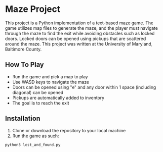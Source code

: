 # Maze Project

This project is a Python implementation of a text-based maze game. The game utilizes map files to generate the maze, and the player must navigate through the maze to find the exit while avoiding obstacles such as locked doors. Locked doors can be opened using pickups that are scattered around the maze. This project was written at the University of Maryland, Baltimore County.

## How To Play
- Run the game and pick a map to play
- Use WASD keys to navigate the maze
- Doors can be opened using "e" and any door within 1 space (including diagonal) can be opened
- Pickups are automatically added to inventory
- The goal is to reach the exit

## Installation
1. Clone or download the repository to your local machine
2. Run the game as such:
```
python3 lost_and_found.py
```

